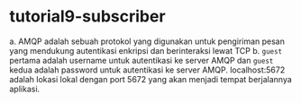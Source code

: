 # tutorial9-subscriber

a. AMQP adalah sebuah protokol yang digunakan untuk pengiriman pesan yang mendukung autentikasi enkripsi dan berinteraksi lewat TCP
b. `guest` pertama adalah username untuk autentikasi ke server AMQP dan `guest` kedua adalah password untuk autentikasi ke server AMQP. localhost:5672 adalah lokasi lokal dengan port 5672 yang akan menjadi tempat berjalannya aplikasi.